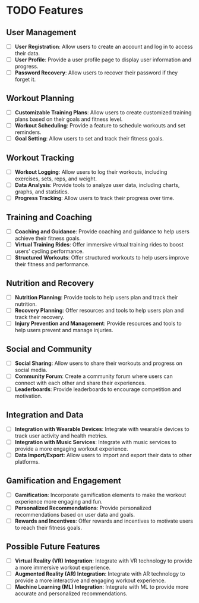 # TODO Features

## User Management
- [ ] **User Registration**: Allow users to create an account and log in to access their data.
- [ ] **User Profile**: Provide a user profile page to display user information and progress.
- [ ] **Password Recovery**: Allow users to recover their password if they forget it.

## Workout Planning
- [ ] **Customizable Training Plans**: Allow users to create customized training plans based on their goals and fitness level.
- [ ] **Workout Scheduling**: Provide a feature to schedule workouts and set reminders.
- [ ] **Goal Setting**: Allow users to set and track their fitness goals.

## Workout Tracking
- [ ] **Workout Logging**: Allow users to log their workouts, including exercises, sets, reps, and weight.
- [ ] **Data Analysis**: Provide tools to analyze user data, including charts, graphs, and statistics.
- [ ] **Progress Tracking**: Allow users to track their progress over time.

## Training and Coaching
- [ ] **Coaching and Guidance**: Provide coaching and guidance to help users achieve their fitness goals.
- [ ] **Virtual Training Rides**: Offer immersive virtual training rides to boost users' cycling performance.
- [ ] **Structured Workouts**: Offer structured workouts to help users improve their fitness and performance.

## Nutrition and Recovery
- [ ] **Nutrition Planning**: Provide tools to help users plan and track their nutrition.
- [ ] **Recovery Planning**: Offer resources and tools to help users plan and track their recovery.
- [ ] **Injury Prevention and Management**: Provide resources and tools to help users prevent and manage injuries.

## Social and Community
- [ ] **Social Sharing**: Allow users to share their workouts and progress on social media.
- [ ] **Community Forum**: Create a community forum where users can connect with each other and share their experiences.
- [ ] **Leaderboards**: Provide leaderboards to encourage competition and motivation.

## Integration and Data
- [ ] **Integration with Wearable Devices**: Integrate with wearable devices to track user activity and health metrics.
- [ ] **Integration with Music Services**: Integrate with music services to provide a more engaging workout experience.
- [ ] **Data Import/Export**: Allow users to import and export their data to other platforms.

## Gamification and Engagement
- [ ]  **Gamification**: Incorporate gamification elements to make the workout experience more engaging and fun.
- [ ] **Personalized Recommendations**: Provide personalized recommendations based on user data and goals.
- [ ] **Rewards and Incentives**: Offer rewards and incentives to motivate users to reach their fitness goals.

## Possible Future Features
- [ ] **Virtual Reality (VR) Integration**: Integrate with VR technology to provide a more immersive workout experience.
- [ ] **Augmented Reality (AR) Integration**: Integrate with AR technology to provide a more interactive and engaging workout experience.
- [ ] **Machine Learning (ML) Integration**: Integrate with ML to provide more accurate and personalized recommendations.
